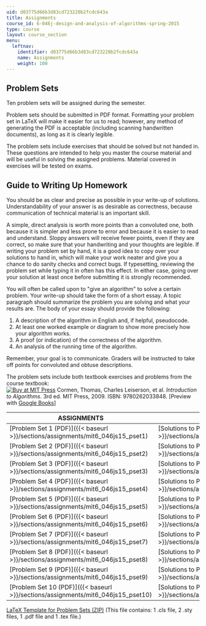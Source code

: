 ```yaml
---
uid: d03775d66b3d83cd723220b2fcdc643a
title: Assignments
course_id: 6-046j-design-and-analysis-of-algorithms-spring-2015
type: course
layout: course_section
menu:
  leftnav:
    identifier: d03775d66b3d83cd723220b2fcdc643a
    name: Assignments
    weight: 100
---
```


Problem Sets
------------

Ten problem sets will be assigned during the semester.

Problem sets should be submitted in PDF format. Formatting your problem set in LaTeX will make it easier for us to read; however, any method of generating the PDF is acceptable (including scanning handwritten documents), as long as it is clearly legible.

The problem sets include exercises that should be solved but not handed in. These questions are intended to help you master the course material and will be useful in solving the assigned problems. Material covered in exercises will be tested on exams.

Guide to Writing Up Homework
----------------------------

You should be as clear and precise as possible in your write-up of solutions. Understandability of your answer is as desirable as correctness, because communication of technical material is an important skill.

A simple, direct analysis is worth more points than a convoluted one, both because it is simpler and less prone to error and because it is easier to read and understand. Sloppy answers will receive fewer points, even if they are correct, so make sure that your handwriting and your thoughts are legible. If writing your problem set by hand, it is a good idea to copy over your solutions to hand in, which will make your work neater and give you a chance to do sanity checks and correct bugs. If typesetting, reviewing the problem set while typing it in often has this effect. In either case, going over your solution at least once before submitting it is strongly recommended.

You will often be called upon to "give an algorithm" to solve a certain problem. Your write-up should take the form of a short essay. A topic paragraph should summarize the problem you are solving and what your results are. The body of your essay should provide the following:

1.  A description of the algorithm in English and, if helpful, pseudocode.
2.  At least one worked example or diagram to show more precisely how your algorithm works.
3.  A proof (or indication) of the correctness of the algorithm.
4.  An analysis of the running time of the algorithm.

Remember, your goal is to communicate. Graders will be instructed to take off points for convoluted and obtuse descriptions.

The problem sets include both textbook exercises and problems from the course textbook:  
[![Buy at MIT Press](/images/mp_logo.gif)](https://mitpress.mit.edu/9780262033848) Cormen, Thomas, Charles Leiserson, et al. _Introduction to Algorithms_. 3rd ed. MIT Press, 2009. ISBN: 9780262033848. \[Preview with [Google Books](http://books.google.com/books?id=i-bUBQAAQBAJ&printsec=frontcover)\]

| ASSIGNMENTS | SOLUTIONS |
| --- | --- |
| [Problem Set 1 (PDF)]({{< baseurl >}}/sections/assignments/mit6_046js15_pset1) | [Solutions to Problem Set 1 (PDF)]({{< baseurl >}}/sections/assignments/mit6_046js15_pset1sols) |
| [Problem Set 2 (PDF)]({{< baseurl >}}/sections/assignments/mit6_046js15_pset2) | [Solutions to Problem Set 2 (PDF)]({{< baseurl >}}/sections/assignments/mit6_046js15_pset2sols) |
| [Problem Set 3 (PDF)]({{< baseurl >}}/sections/assignments/mit6_046js15_pset3) | [Solutions to Problem Set 3 (PDF)]({{< baseurl >}}/sections/assignments/mit6_046js15_pset3sols) |
| [Problem Set 4 (PDF)]({{< baseurl >}}/sections/assignments/mit6_046js15_pset4) | [Solutions to Problem Set 4 (PDF)]({{< baseurl >}}/sections/assignments/mit6_046js15_pset4sols) |
| [Problem Set 5 (PDF)]({{< baseurl >}}/sections/assignments/mit6_046js15_pset5) | [Solutions to Problem Set 5 (PDF)]({{< baseurl >}}/sections/assignments/mit6_046js15_pset5sols) |
| [Problem Set 6 (PDF)]({{< baseurl >}}/sections/assignments/mit6_046js15_pset6) | [Solutions to Problem Set 6 (PDF)]({{< baseurl >}}/sections/assignments/mit6_046js15_pset6sols) |
| [Problem Set 7 (PDF)]({{< baseurl >}}/sections/assignments/mit6_046js15_pset7) | [Solutions to Problem Set 7 (PDF)]({{< baseurl >}}/sections/assignments/mit6_046js15_pset7sols) |
| [Problem Set 8 (PDF)]({{< baseurl >}}/sections/assignments/mit6_046js15_pset8) | [Solutions to Problem Set 8 (PDF)]({{< baseurl >}}/sections/assignments/mit6_046js15_pset8sols) |
| [Problem Set 9 (PDF)]({{< baseurl >}}/sections/assignments/mit6_046js15_pset9) | [Solutions to Problem Set 9 (PDF)]({{< baseurl >}}/sections/assignments/mit6_046js15_pset9sols) |
| [Problem Set 10 (PDF)]({{< baseurl >}}/sections/assignments/mit6_046js15_pset10) | [Solutions to Problem Set 10 (PDF)]({{< baseurl >}}/sections/assignments/mit6_046js15_pset10sols) 

[LaTeX Template for Problem Sets (ZIP)](https://open-learning-course-data-production.s3.amazonaws.com/6-046j-design-and-analysis-of-algorithms-spring-2015/184f70b9d1bb34172981c153842001cc_template.zip) (This file contains: 1 .cls file, 2 .sty files, 1 .pdf file and 1 .tex file.)